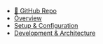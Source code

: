 - [📗 GitHub Repo](https://github.com/GavinRay97/hasura-ultimate-starter)
- [Overview](index.md)
- [Setup & Configuration](setup_and_config.md)
- [Development & Architecture](development_and_architecture.md)
